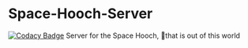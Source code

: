 # Space-Hooch-Server
[![Codacy Badge](https://api.codacy.com/project/badge/Grade/22d81a6654bc4105a6656cff1c7025ee)](https://www.codacy.com/project/ryanbenson/Space-Hooch-Server/dashboard?utm_source=github.com&amp;utm_medium=referral&amp;utm_content=ryanbenson/Space-Hooch-Server&amp;utm_campaign=Badge_Grade_Dashboard)
Server for the Space Hooch, 🥃that is out of this world
